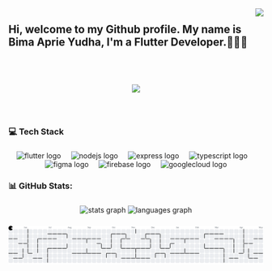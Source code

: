 <img align="right" height="150" src="https://media2.giphy.com/media/v1.Y2lkPTc5MGI3NjExdW43M2dzZjBydW1hdXUyZWNsNHRnaTdycjM3aXMxZDRscWNlMXJhZiZlcD12MV9pbnRlcm5hbF9naWZfYnlfaWQmY3Q9Zw/KGd6ns7MR1gPCRT52z/giphy.gif"  />

###

<h2 align="left">Hi, welcome to my Github profile. My name is Bima Aprie Yudha, I'm a Flutter Developer.👋👋👋</h2>
<br clear="both">

<div align="center">
  <img src="https://profile-counter.glitch.me/BEM28/count.svg?"  />
</div>

###

<br clear="both">

<h3 align="left">💻 Tech Stack</h3>

###

<div align="center">
  <img src="https://cdn.jsdelivr.net/gh/devicons/devicon/icons/flutter/flutter-original.svg" height="40" alt="flutter logo"  />
  <img width="12" />
  <img src="https://cdn.jsdelivr.net/gh/devicons/devicon/icons/nodejs/nodejs-original.svg" height="40" alt="nodejs logo"  />
  <img width="12" />
  <img src="https://cdn.jsdelivr.net/gh/devicons/devicon/icons/express/express-original.svg" height="40" alt="express logo"  />
  <img width="12" />
  <img src="https://cdn.jsdelivr.net/gh/devicons/devicon/icons/typescript/typescript-original.svg" height="40" alt="typescript logo"  />
  <img width="12" />
  <img src="https://cdn.jsdelivr.net/gh/devicons/devicon/icons/figma/figma-original.svg" height="40" alt="figma logo"  />
  <img width="12" />
  <img src="https://cdn.jsdelivr.net/gh/devicons/devicon/icons/firebase/firebase-plain.svg" height="40" alt="firebase logo"  />
  <img width="12" />
  <img src="https://cdn.jsdelivr.net/gh/devicons/devicon/icons/googlecloud/googlecloud-original.svg" height="40" alt="googlecloud logo"  />
</div>

###

<h3 align="left">📊 GitHub Stats:</h3>

###

<div align="center">
  <img src="https://github-readme-stats.vercel.app/api?username=BEM28&hide_title=false&hide_rank=false&show_icons=true&include_all_commits=true&count_private=true&disable_animations=false&theme=dracula&locale=en&hide_border=false&order=1" height="150" alt="stats graph"  />
  <img src="https://github-readme-stats.vercel.app/api/top-langs?username=BEM28&locale=en&hide_title=false&layout=compact&card_width=320&langs_count=5&theme=dracula&hide_border=false&order=2" height="150" alt="languages graph"  />
</div>

###

<picture>
  <source media="(prefers-color-scheme: dark)" srcset="https://raw.githubusercontent.com/BEM28/BEM28/output/pacman-contribution-graph-dark.svg">
  <source media="(prefers-color-scheme: light)" srcset="https://raw.githubusercontent.com/BEM28/BEM28/output/pacman-contribution-graph.svg">
  <img alt="pacman contribution graph" src="https://raw.githubusercontent.com/BEM28/BEM28/output/pacman-contribution-graph.svg">
</picture>

###
